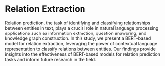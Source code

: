 # Relation Extraction
Relation prediction, the task of identifying and classifying relationships between entities in text, plays a crucial role in natural language processing applications such as information extraction, question answering, and knowledge graph construction. In this study, we present a BERT-based model for relation extraction, leveraging the power of contextual language representation to classify relations between entities. Our findings provide insights into the effectiveness of BERT-based models for relation prediction tasks and inform future research in the field.
